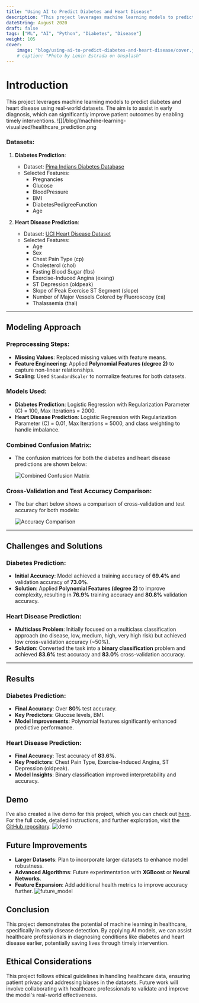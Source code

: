 ```yaml
---
title: "Using AI to Predict Diabetes and Heart Disease"
description: "This project leverages machine learning models to predict diabetes and heart disease using real-world datasets."
dateString: August 2020
draft: false
tags: ["ML", "AI", "Python", "Diabetes", "Disease"]
weight: 105
cover:
    image: "blog/using-ai-to-predict-diabetes-and-heart-disease/cover.jpeg"
    # caption: "Photo by Lenin Estrada on Unsplash"
---
```


# Introduction

This project leverages machine learning models to predict diabetes and heart disease using real-world datasets. The aim is to assist in early diagnosis, which can significantly improve patient outcomes by enabling timely interventions.
![](/blog//machine-learning-visualized/healthcare_prediction.png

### Datasets:
1. **Diabetes Prediction**:
   - Dataset: [Pima Indians Diabetes Database](https://www.kaggle.com/uciml/pima-indians-diabetes-database)
   - Selected Features:
     - Pregnancies
     - Glucose
     - BloodPressure
     - BMI
     - DiabetesPedigreeFunction
     - Age

2. **Heart Disease Prediction**:
   - Dataset: [UCI Heart Disease Dataset](https://archive.ics.uci.edu/ml/datasets/heart+disease)
   - Selected Features:
     - Age
     - Sex
     - Chest Pain Type (cp)
     - Cholesterol (chol)
     - Fasting Blood Sugar (fbs)
     - Exercise-Induced Angina (exang)
     - ST Depression (oldpeak)
     - Slope of Peak Exercise ST Segment (slope)
     - Number of Major Vessels Colored by Fluoroscopy (ca)
     - Thalassemia (thal)

---

## Modeling Approach

### Preprocessing Steps:
- **Missing Values**: Replaced missing values with feature means.
- **Feature Engineering**: Applied **Polynomial Features (degree 2)** to capture non-linear relationships.
- **Scaling**: Used `StandardScaler` to normalize features for both datasets.

### Models Used:
- **Diabetes Prediction**: Logistic Regression with Regularization Parameter (C) = 100, Max Iterations = 2000.
- **Heart Disease Prediction**: Logistic Regression with Regularization Parameter (C) = 0.01, Max Iterations = 5000, and class weighting to handle imbalance.

### Combined Confusion Matrix:
- The confusion matrices for both the diabetes and heart disease predictions are shown below:
  
  ![Combined Confusion Matrix](/blog//machine-learning-visualized/confusion_matrices.png)

### Cross-Validation and Test Accuracy Comparison:
- The bar chart below shows a comparison of cross-validation and test accuracy for both models:
  
  ![Accuracy Comparison](/blog//machine-learning-visualized/accuracy_comparison.png)
---

## Challenges and Solutions

### Diabetes Prediction:
- **Initial Accuracy**: Model achieved a training accuracy of **69.4%** and validation accuracy of **73.0%**.
- **Solution**: Applied **Polynomial Features (degree 2)** to improve complexity, resulting in **76.9%** training accuracy and **80.8%** validation accuracy.

### Heart Disease Prediction:
- **Multiclass Problem**: Initially focused on a multiclass classification approach (no disease, low, medium, high, very high risk) but achieved low cross-validation accuracy (~50%).
- **Solution**: Converted the task into a **binary classification** problem and achieved **83.6%** test accuracy and **83.0%** cross-validation accuracy.

---

## Results

### Diabetes Prediction:
- **Final Accuracy**: Over **80%** test accuracy.
- **Key Predictors**: Glucose levels, BMI.
- **Model Improvements**: Polynomial features significantly enhanced predictive performance.

### Heart Disease Prediction:
- **Final Accuracy**: Test accuracy of **83.6%**.
- **Key Predictors**: Chest Pain Type, Exercise-Induced Angina, ST Depression (oldpeak).
- **Model Insights**: Binary classification improved interpretability and accuracy.

## Demo

I’ve also created a live demo for this project, which you can check out [here](https://healthpredictai-c0e8362f9e79.herokuapp.com/). For the full code, detailed instructions, and further exploration, visit the [GitHub repository](https://github.com/Ransometech/HealthPredictAI).
![demo](/blog//machine-learning-visualized/img1.png)

## Future Improvements

- **Larger Datasets**: Plan to incorporate larger datasets to enhance model robustness.
- **Advanced Algorithms**: Future experimentation with **XGBoost** or **Neural Networks**.
- **Feature Expansion**: Add additional health metrics to improve accuracy further.
![future_model](/blog//machine-learning-visualized/future_model.png)

## Conclusion
This project demonstrates the potential of machine learning in healthcare, specifically in early disease detection. By applying AI models, we can assist healthcare professionals in diagnosing conditions like diabetes and heart disease earlier, potentially saving lives through timely intervention.

## Ethical Considerations
This project follows ethical guidelines in handling healthcare data, ensuring patient privacy and addressing biases in the datasets. Future work will involve collaborating with healthcare professionals to validate and improve the model's real-world effectiveness.
